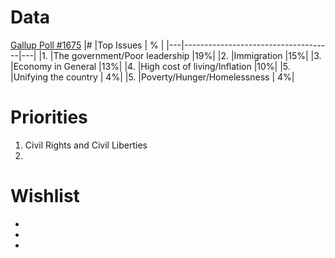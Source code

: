 # Data
[Gallup Poll #1675](https://news.gallup.com/poll/1675/most-important-problem.aspx)
|#  |Top Issues                           | % |
|---|-------------------------------------|---|
|1. |The government/Poor leadership       |19%|
|2. |Immigration                          |15%|
|3. |Economy in General                   |13%|
|4. |High cost of living/Inflation        |10%|
|5. |Unifying the country                 | 4%|
|5. |Poverty/Hunger/Homelessness          | 4%|

# Priorities
1. Civil Rights and Civil Liberties
2. 

# Wishlist
*
*
*

